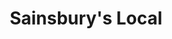---
title: "Sainsbury's Local"
url: /cardiff/sainsburys-local-saint-mary-street/
shop: convenience
---